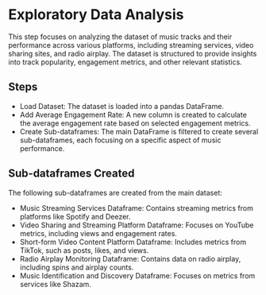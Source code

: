 # Exploratory Data Analysis
This step focuses on analyzing the dataset of music tracks and their performance across various platforms, including streaming services, video sharing sites, and radio airplay. The dataset is structured to provide insights into track popularity, engagement metrics, and other relevant statistics.

## Steps
* Load Dataset: The dataset is loaded into a pandas DataFrame.
* Add Average Engagement Rate: A new column is created to calculate the average engagement rate based on selected engagement metrics.
* Create Sub-dataframes: The main DataFrame is filtered to create several sub-dataframes, each focusing on a specific aspect of music performance.

## Sub-dataframes Created
The following sub-dataframes are created from the main dataset:

* Music Streaming Services Dataframe: Contains streaming metrics from platforms like Spotify and Deezer.
* Video Sharing and Streaming Platform Dataframe: Focuses on YouTube metrics, including views and engagement rates.
* Short-form Video Content Platform Dataframe: Includes metrics from TikTok, such as posts, likes, and views.
* Radio Airplay Monitoring Dataframe: Contains data on radio airplay, including spins and airplay counts.
* Music Identification and Discovery Dataframe: Focuses on metrics from services like Shazam.
